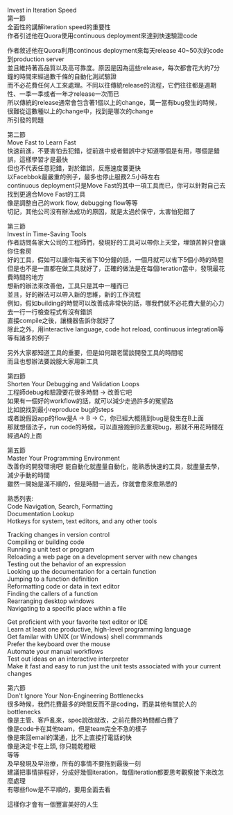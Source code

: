 Invest in Iteration Speed  
第一節  
全面性的講解iteration speed的重要性  
作者引述他在Quora使用continuous deployment來達到快速驗證code  
  
  
作者敘述他在Quora利用continous deployment來每天release 40~50次的code到production server  
並且維持著高品質以及高可靠度。原因是因為這些release，每次都會花大約7分鐘的時間來經過數千條的自動化測試驗證  
而不必花費任何人工來處理。不同以往傳統release的流程，它們往往都是週期性、一季一季或者一年才release一次而已  
所以傳統的release通常會包含著1個以上的change，萬一當有bug發生的時候，很難從這數種以上的change中，找到是哪次的change  
所引發的問題  
  
  
第二節  
Move Fast to Learn Fast  
快速前進，不要害怕去犯錯，從前進中或者錯誤中才知道哪個是有用，哪個是錯誤，這樣學習才是最快  
但也不代表任意犯錯，對於錯誤，反應速度要更快  
以Facebbok最嚴重的例子，最多也停止服務2.5小時左右  
continuous deployment只是Move Fast的其中一項工具而已，你可以針對自己去找到更適合Move Fast的工具  
像是調整自己的work flow, debugging flow等等  
切記，其他公司沒有辦法成功的原因，就是太過於保守，太害怕犯錯了  
  
  
第三節  
Invest in Time-Saving Tools  
作者訪問各家大公司的工程師們，發現好的工具可以帶你上天堂，埋頭苦幹只會讓你住套房  
好的工具，假如可以讓你每天省下10分鐘的話，一個月就可以省下5個小時的時間  
但是也不是一直都在做工具就好了，正確的做法是在每個iteration當中，發現最花費時間的地方  
想新的辦法來改善他，工具只是其中一種而已  
並且，好的辦法可以帶入新的思維，新的工作流程  
例如，假如building的時間可以改善成非常快的話，哪我們就不必花費大量的心力去一行一行檢查程式有沒有錯誤  
直接compile之後，讓機器告訴你就好了  
除此之外，用interactive language, code hot reload, continuous integration等等有諸多的例子  
  
  
另外大家都知道工具的重要，但是如何跟老闆談開發工具的時間呢  
而且也想辦法要說服大家用新工具  
  
  
第四節  
Shorten Your Debugging and Validation Loops  
工程師debug和驗證要花很多時間 -&gt; 改善它吧  
如果有一個好的workflow的話，就可以減少走過許多的冤望路  
比如說找到最小reproduce bug的steps  
或者說假設app的flow是A -&gt; B -&gt; C，你已經大概猜到bug是發生在B上面  
那就想個法子，run code的時候，可以直接跑到B去重現bug，那就不用花時間在經過A的上面  
  
  
第五節  
Master Your Programming Environment  
改善你的開發環境吧! 能自動化就盡量自動化，能熟悉快速的工具，就盡量去學，減少手動的時間  
雖然一開始是滿不順的，但是時間一過去，你就會愈來愈熟悉的  
  
  
熟悉列表:  
Code Navigation, Search, Formatting  
Documentation Lookup  
Hotkeys for system, text editors, and any other tools  
  
  
Tracking changes in version control  
Compiling or building code  
Running a unit test or program  
Reloading a web page on a development server with new changes  
Testing out the behavior of an expression  
Looking up the documentation for a certain function  
Jumping to a function definition  
Reformatting code or data in text editor  
Finding the callers of a function  
Rearranging desktop windows  
Navigating to a specific place within a file  
  
  
Get proficient with your favorite text editor or IDE  
Learn at least one productive, high-level programming language  
Get familar with UNIX (or Windows) shell commmands  
Prefer the keyboard over the mouse  
Automate your manual workflows  
Test out ideas on an interactive interpreter  
Make it fast and easy to run just the unit tests associated with your current changes  
  
  
第六節  
Don't Ignore Your Non-Engineering Bottlenecks  
很多時候，我們花費最多的時間反而不是coding，而是其他有關於人的bottlenecks  
像是主管、客戶亂來，spec說改就改，之前花費的時間都白費了  
像是code卡在其他team，但是team完全不急的樣子  
像是來回email的溝通，比不上直接打電話的快  
像是決定卡在上頭, 你只能乾瞪眼  
等等  
及早發現及早治療，所有的事情不要拖到最後一刻  
建議把事情排程好，分成好幾個iteration，每個iteration都要思考觀察接下來改怎麼處理  
有哪些flow是不平順的，要用全面去看  
  
  
這樣你才會有一個豐富美好的人生
